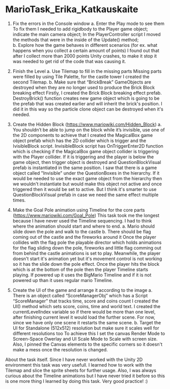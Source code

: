 # MarioTask_Erika_Katkauskaite

1.	Fix the errors in the Console window
  a.	Enter the Play mode to see them
  To fix them I needed to add rigidbody to the Player game object; indicate the main camera object; In the PlayerController script I moved the methods that were in the inside of the Update() method;    
  b.	Explore how the game behaves in different scenarios (for ex. what happens when you collect a certain amount of points)
  I found out that after I collect more than 2000 points Unity crashes, to make it stop it was needed to get rid of the code that was causing it.
2.	Finish the Level
  a.	Use Tilemap to fill in the missing parts
  Missing parts were filled by using Tile Palette, for the castle tower I created the second Tilemap.
  b.	Make sure that “BrickBreak” GameObjects are destroyed when they are no longer used to produce the Brick Block breaking effect
  Firstly, I created the Brick Block breaking effect prefab. DestroyBrick() function creates new game object which is going to be the prefab that was created earlier and will inherit the brick's position. I did it in this way so the particle clone object can be destroyed when it's needed.
3.	Create the Hidden Block (https://www.mariowiki.com/Hidden_Block)
a.	You shouldn’t be able to jump on the block while it’s invisible, use one of the 2D components to achieve that
I created the MagicalBox game object prefab which has the 2D collider which is trigger and the IvisibleBlock script. InvisibleBlock script has OnTriggerEnter2D function which is checking if the MagicalBox game object collider is triggering with the Player collider. If it is triggering and the player is below the game object, then trigger object is destroyed and QuestionBlockVisual prefab is instantiated in the same position.
  I saw that there is a game object called "Invisible" under the QuestionBoxes in the hierarchy. If it would be needed to use the exact game object from the hierarchy then we wouldn't instantiate but would make this object not active and once triggered then it would be set to active. But I think it's smarter to use QuestionBlockVisual prefab in case we need the same effect multiple times.
4.	Make the Goal Pole animation using Timeline for the core parts (https://www.mariowiki.com/Goal_Pole)
This task took me the longest because I have never used the Timeline sequencing. I had to think where the animation should start and where to end.
a.	Mario should slide down the pole and walk to the castle
b.	There should be flag coming out of the castle and the fireworks around it
Once the player collides with the flag pole the playable director which holds animations for the flag sliding down the pole, fireworks and little flag comming out from behind the castle animations is set to play. Meanwhile, the player doesn't start it's animation yet but it's movement control is not working so it has the slide down the pole effect. Once the player hits the block which is at the bottom of the pole then the player Timeline starts playing. If powered up it uses the BigMario Timeline and if it is not powered up than it uses regular mario Timeline.

5.	Create the UI of the game and arrange it according to the image 
a.	There is an object called “ScoreManagerObj” which has a Script “ScoreManager” that tracks time, score and coins count
I created the UI() method which sets score, coins, time and world text. I created the currentLevelIndex variable so if there would be more than one level, after finishing current level it would load the further scene. For now, since we have only one scene it restarts the same scene. 
b.	Target the UI for Standalone (512x512) resolution but make sure it scales well for different resolutions too
To achieve this I set the canvas Render Mode to Screen-Space Owerlay and UI Scale Mode to Scale with screen size. Also, I pinned the Canvas elements to the specific corners so it doesn't make a mess once the resolution is changed.

About the task itself. Since I have never worked with the Unity 2D environment this task was very usefull. I learned how to work with the Tilemap and slice the sprite sheets for further usage. Also, I was always curious about the Timeline animations but I have never tried it before so this is one more thing I learned by doing this task. Very good practice! :)




 
